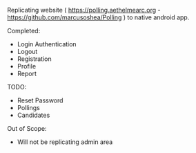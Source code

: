 Replicating website ( https://polling.aethelmearc.org - https://github.com/marcusoshea/Polling ) to native android app. 

Completed:
* Login Authentication
* Logout
* Registration
* Profile
* Report
  
TODO:
* Reset Password
* Pollings
* Candidates

Out of Scope:
* Will not be replicating admin area
